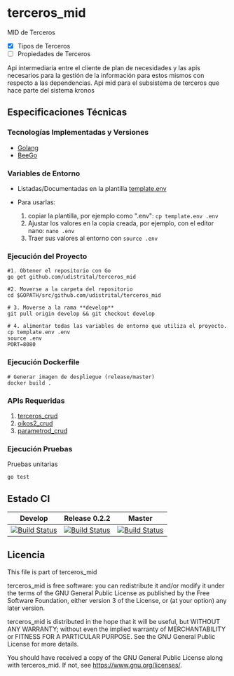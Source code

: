 # terceros_mid

MID de Terceros

- [x] Tipos de Terceros
- [ ] Propiedades de Terceros

Api intermediaria entre el cliente de plan de necesidades y las apis necesarios para la gestión de la información para estos mismos con respecto a las dependencias.
Api mid para el subsistema de terceros que hace parte del sistema kronos

## Especificaciones Técnicas

### Tecnologías Implementadas y Versiones

- [Golang](https://github.com/udistrital/introduccion_oas/blob/master/instalacion_de_herramientas/golang.md)
- [BeeGo](https://github.com/udistrital/introduccion_oas/blob/master/instalacion_de_herramientas/beego.md)

### Variables de Entorno

- Listadas/Documentadas en la plantilla [template.env](template.env)
- Para usarlas:

  1. copiar la plantilla, por ejemplo como ".env": `cp template.env .env`
  2. Ajustar los valores en la copia creada, por ejemplo, con el editor nano: `nano .env`
  3. Traer sus valores al entorno con `source .env`

### Ejecución del Proyecto

```shell
#1. Obtener el repositorio con Go
go get github.com/udistrital/terceros_mid

#2. Moverse a la carpeta del repositorio
cd $GOPATH/src/github.com/udistrital/terceros_mid

# 3. Moverse a la rama **develop**
git pull origin develop && git checkout develop

# 4. alimentar todas las variables de entorno que utiliza el proyecto.
cp template.env .env
source .env
PORT=8080
```

### Ejecución Dockerfile

```shell
# Generar imagen de despliegue (release/master)
docker build .
```

### APIs Requeridas

1. [terceros_crud](https://github.com/udistrital/terceros_crud)
2. [oikos2_crud](https://github.com/udistrital/oikos_api)
3. [parametrod_crud](https://github.com/udistrital/parametros_crud)

### Ejecución Pruebas

Pruebas unitarias

```shell
go test
```

## Estado CI

| Develop | Release 0.2.2 | Master |
| -- | -- | -- |
| [![Build Status](https://hubci.portaloas.udistrital.edu.co/api/badges/udistrital/terceros_mid/status.svg?ref=refs/heads/develop)](https://hubci.portaloas.udistrital.edu.co/udistrital/terceros_mid) | [![Build Status](https://hubci.portaloas.udistrital.edu.co/api/badges/udistrital/terceros_mid/status.svg?ref=refs/heads/release/0.2.2)](https://hubci.portaloas.udistrital.edu.co/udistrital/terceros_mid) | [![Build Status](https://hubci.portaloas.udistrital.edu.co/api/badges/udistrital/terceros_mid/status.svg?ref=refs/heads/master)](https://hubci.portaloas.udistrital.edu.co/udistrital/terceros_mid) |

## Licencia

This file is part of terceros_mid

terceros_mid is free software: you can redistribute it and/or modify it under the terms of the GNU General Public License as published by the Free Software Foundation, either version 3 of the License, or (at your option) any later version.

terceros_mid is distributed in the hope that it will be useful, but WITHOUT ANY WARRANTY; without even the implied warranty of MERCHANTABILITY or FITNESS FOR A PARTICULAR PURPOSE. See the GNU General Public License for more details.

You should have received a copy of the GNU General Public License along with terceros_mid. If not, see https://www.gnu.org/licenses/.
